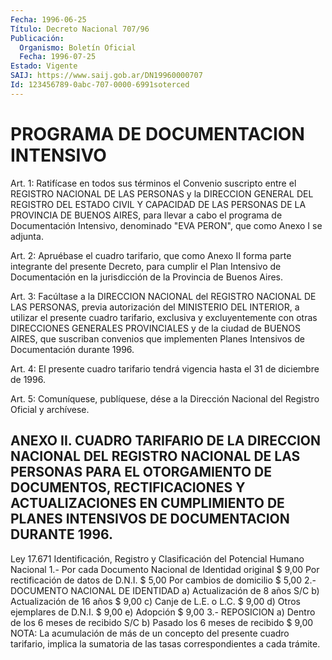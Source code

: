 ```yaml
---
Fecha: 1996-06-25
Título: Decreto Nacional 707/96
Publicación:
  Organismo: Boletín Oficial
  Fecha: 1996-07-25
Estado: Vigente
SAIJ: https://www.saij.gob.ar/DN19960000707
Id: 123456789-0abc-707-0000-6991soterced
---
```

# PROGRAMA DE DOCUMENTACION INTENSIVO

<a id="1"></a>
Art. 1: Ratifícase en todos sus términos el Convenio suscripto entre  el  REGISTRO NACIONAL DE LAS PERSONAS y la DIRECCION GENERAL DEL REGISTRO  DEL  ESTADO  CIVIL  Y CAPACIDAD DE LAS PERSONAS DE LA PROVINCIA  DE  BUENOS AIRES, para llevar  a  cabo  el  programa  de Documentación Intensivo,  denominado  "EVA PERON", que como Anexo I se adjunta.

<a id="2"></a>
Art. 2: Apruébase el cuadro tarifario,  que  como  Anexo  II forma parte  integrante  del  presente  Decreto,  para  cumplir  el  Plan Intensivo  de  Documentación  en la jurisdicción de la Provincia de Buenos Aires.

<a id="3"></a>
Art. 3: Facúltase a la DIRECCION NACIONAL del REGISTRO NACIONAL DE LAS PERSONAS, previa autorización  del  MINISTERIO  DEL INTERIOR, a utilizar  el presente cuadro tarifario, exclusiva y excluyentemente con otras DIRECCIONES  GENERALES  PROVINCIALES  y  de  la ciudad de BUENOS  AIRES,  que  suscriban  convenios  que  implementen  Planes Intensivos de Documentación durante 1996.

<a id="4"></a>
Art.  4: El presente cuadro tarifario tendrá vigencia hasta el  31 de diciembre de 1996.

<a id="5"></a>
Art. 5: Comuníquese, publíquese, dése a la Dirección Nacional del Registro   Oficial  y  archívese.

## ANEXO II. CUADRO TARIFARIO DE LA DIRECCION NACIONAL DEL REGISTRO NACIONAL DE LAS PERSONAS PARA EL OTORGAMIENTO DE DOCUMENTOS, RECTIFICACIONES  Y ACTUALIZACIONES EN CUMPLIMIENTO DE PLANES INTENSIVOS DE DOCUMENTACION DURANTE 1996.

<a id="1"></a>
Ley 17.671 Identificación,  Registro  y  Clasificación  del  Potencial  Humano Nacional  1.-  Por cada Documento Nacional de Identidad original       $ 9,00 Por rectificación de datos de D.N.I.                         $ 5,00 Por cambios de domicilio                                     $ 5,00 2.- DOCUMENTO NACIONAL DE IDENTIDAD a) Actualización de 8 años                                     S/C b) Actualización de 16 años                                  $ 9,00 c) Canje de L.E. o L.C.                                      $ 9,00 d) Otros ejemplares de D.N.I.                                $ 9,00 e) Adopción                                                  $ 9,00 3.- REPOSICION a) Dentro de los 6 meses de recibido                           S/C b) Pasado los 6 meses de recibido                            $ 9,00  NOTA:  La  acumulación  de  más de un concepto del presente  cuadro tarifario, implica la sumatoria  de  las  tasas  correspondientes a cada trámite.
